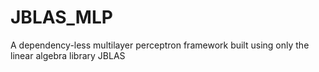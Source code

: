 # JBLAS_MLP
A dependency-less multilayer perceptron framework built using only the linear algebra library JBLAS 
